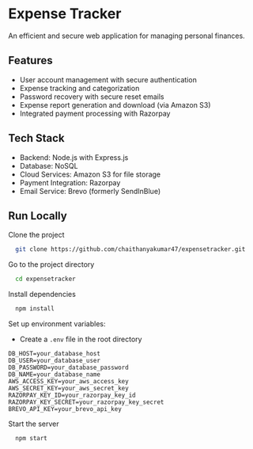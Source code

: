 
# Expense Tracker

An efficient and secure web application for managing personal finances.


## Features

- User account management with secure authentication
- Expense tracking and categorization
- Password recovery with secure reset emails
- Expense report generation and download (via Amazon S3)
- Integrated payment processing with Razorpay


## Tech Stack
- Backend: Node.js with Express.js
- Database: NoSQL
- Cloud Services: Amazon S3 for file storage
- Payment Integration: Razorpay
- Email Service: Brevo (formerly SendInBlue)
## Run Locally

Clone the project

```bash
  git clone https://github.com/chaithanyakumar47/expensetracker.git
```

Go to the project directory

```bash
  cd expensetracker
```

Install dependencies

```bash
  npm install
```

Set up environment variables:
- Create a ```.env``` file in the root directory

```
DB_HOST=your_database_host
DB_USER=your_database_user
DB_PASSWORD=your_database_password
DB_NAME=your_database_name
AWS_ACCESS_KEY=your_aws_access_key
AWS_SECRET_KEY=your_aws_secret_key
RAZORPAY_KEY_ID=your_razorpay_key_id
RAZORPAY_KEY_SECRET=your_razorpay_key_secret
BREVO_API_KEY=your_brevo_api_key
```

Start the server

```bash
  npm start
```

